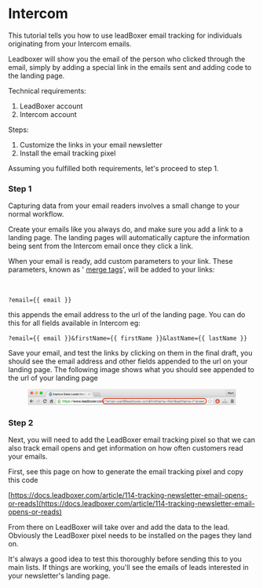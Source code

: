 # Intercom

This tutorial tells you how to use leadBoxer email tracking for individuals originating from your Intercom emails.

Leadboxer will show you the email of the person who clicked through the email, simply by adding a special link in the emails sent and adding code to the landing page.

Technical requirements:

1. LeadBoxer account
2. Intercom account

Steps:

1. Customize the links in your email newsletter
2. Install the email tracking pixel

Assuming you fulfilled both requirements, let's proceed to step 1.

### Step 1

Capturing data from your email readers involves a small change to your normal workflow.

Create your emails like you always do, and make sure you add a link to a landing page. The landing pages will automatically capture the information being sent from the Intercom email once they click a link.

When your email is ready, add custom parameters to your link. These parameters, known as ' [merge tags](http://mailchimp.com/features/merge-tags/)', will be added to your links:

<figure><img src="https://d33v4339jhl8k0.cloudfront.net/docs/assets/565e1cb7c697915b26a5c214/images/5c1394fb2c7d3a31944f1fed/file-2q6ZEzoXiI.jpg" alt=""><figcaption></figcaption></figure>

```
?email={{ email }}
```

this appends the email address to the url of the landing page. You can do this for all fields available in Intercom eg:

```
?email={{ email }}&firstName={{ firstName }}&lastName={{ lastName }}
```

Save your email, and test the links by clicking on them in the final draft, you should see the email address and other fields appended to the url on your landing page. The following image shows what you should see appended to the url of your landing page

<figure><img src="../../../.gitbook/assets/Mailchimp-LeadBoxer-landing-url.png" alt=""><figcaption></figcaption></figure>

### Step 2

Next, you will need to add the LeadBoxer email tracking pixel so that we can also track email opens and get information on how often customers read your emails.

First, see this page on how to generate the email tracking pixel and copy this code

[https://docs.leadboxer.com/article/114-tracking-newsletter-email-opens-or-reads](https://docs.leadboxer.com/article/114-tracking-newsletter-email-opens-or-reads)

From there on LeadBoxer will take over and add the data to the lead. Obviously the LeadBoxer pixel needs to be installed on the pages they land on.&#x20;

It's always a good idea to test this thoroughly before sending this to you main lists. If things are working, you'll see the emails of leads interested in your newsletter's landing page.
